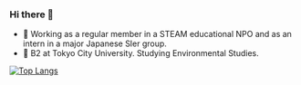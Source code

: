 ### Hi there 👋

<!--
**TaichiEto/TaichiEto** is a ✨ _special_ ✨ repository because its `README.md` (this file) appears on your GitHub profile.

Here are some ideas to get you started:

- 🔭 I’m currently working on ...
- 🌱 I’m currently learning ...
- 👯 I’m looking to collaborate on ...
- 🤔 I’m looking for help with ...
- 💬 Ask me about ...
- 📫 How to reach me: ...
- 😄 Pronouns: ...
- ⚡ Fun fact: ...
-->

- 🔭 Working as a regular member in a STEAM educational NPO and as an intern in a major Japanese SIer group.
- 🔭 B2 at Tokyo City University. Studying Environmental Studies.

[![Top Langs](https://github-readme-stats.vercel.app/api/top-langs/?username=TaichiEto
)](https://github.com/anuraghazra/github-readme-stats)
